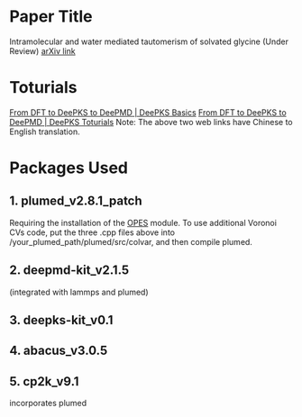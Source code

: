 # Paper Title

Intramolecular and water mediated tautomerism of solvated glycine (Under Review)
[arXiv link](https://arxiv.org/abs/2311.05917)

# Toturials

[From DFT to DeePKS to DeePMD | DeePKS Basics](https://nb.bohrium.dp.tech/detail/8742877753)
[From DFT to DeePKS to DeePMD | DeePKS Toturials](https://nb.bohrium.dp.tech/detail/7144731675)
Note: The above two web links have Chinese to English translation.

# Packages Used

## 1. plumed_v2.8.1_patch
Requiring the installation of the [OPES](https://www.plumed.org/doc-v2.8/user-doc/html/_o_p_e_s.html) module. 
To use additional Voronoi CVs code, put the three .cpp files above into /your_plumed_path/plumed/src/colvar, and then compile plumed.

## 2. deepmd-kit_v2.1.5
(integrated with lammps and plumed)

## 3. deepks-kit_v0.1

## 4. abacus_v3.0.5

## 5. cp2k_v9.1
incorporates plumed
